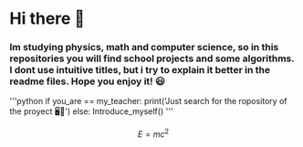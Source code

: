 
# Hi there 👋
### Im studying physics, math and computer science, so in this repositories you will find school projects and some algorithms. I dont use intuitive titles, but i try to explain it better in the readme files. Hope you enjoy it! 😃

'''python
if you_are == my_teacher:
   print('Just search for the ropository of the proyect 🖥💯')
 else:
   Introduce_myself()
'''
  

$$E=mc^2$$
